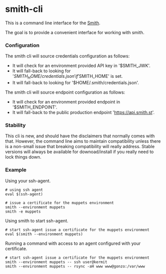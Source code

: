 # smith-cli

This is a command line interface for the [Smith](https://smith.st).

The goal is to provide a convenient interface for working with smith.

### Configuration

The smith cli will source credentials configuration as follows:
 - It will check for an environment provided API key in '$SMITH_JWK'.
 - It will fall-back to looking for '$SMITH_HOME/credentials.json' if '$SMITH_HOME' is set.
 - It will fall-back to looking for '$HOME/.smith/credentials.json'.

The smith cli will source endpoint configuration as follows:
 - It will check for an environment provided endpoint in '$SMITH_ENDPOINT'.
 - It will fall-back to the public production endpoint 'https://api.smith.st'.


### Stability

This cli is new, and should have the disclaimers that normally comes
with that. However, the command line aims to maintain compatibility
unless there is a non-small issue that breaking compatibility will
really address. Stable versions will always be available for
downoad/install if you really need to lock things down.


### Example

Using your ssh-agent.
```
# using ssh agent
eval $(ssh-agent)

# issue a certificate for the muppets environment
smith --environment muppets
smith -e muppets
```

Using smith to start ssh-agent.
```
# start ssh-agent issue a certificate for the muppets environment
eval $(smith --environment muppets)
```

Running a command with access to an agent configured with your certificate.
```
# start ssh-agent issue a certificate for the muppets environment
smith --environment muppets -- ssh user@kermit
smith --environment muppets -- rsync -aH www www@gonzo:/var/www
```
